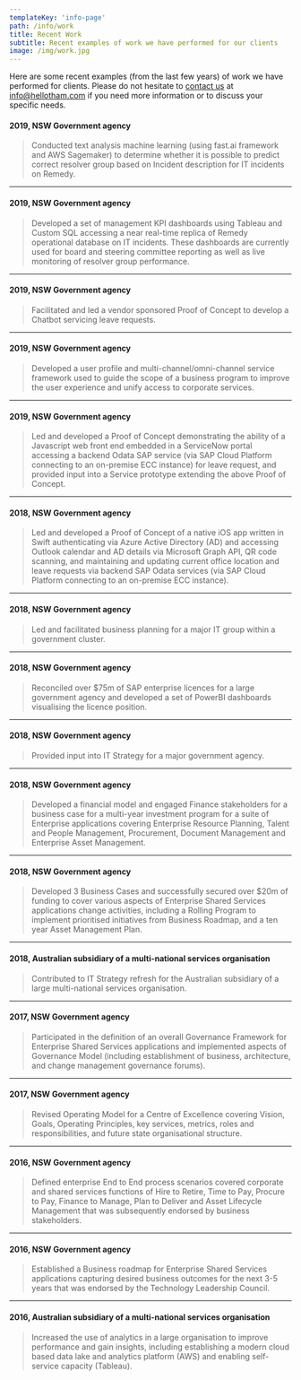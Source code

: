 ```yaml
---
templateKey: 'info-page'
path: /info/work
title: Recent Work
subtitle: Recent examples of work we have performed for our clients
image: /img/work.jpg
---
```

Here are some recent examples (from the last few years) of work we have performed for clients. Please do not hesitate to [contact us](https://www.hellotham.com/contactus/) at [info@hellotham.com](mailto:info@hellotham.com) if you need more information or to discuss your specific needs.

#### 2019, NSW Government agency
> Conducted text analysis machine learning (using fast.ai framework and AWS Sagemaker) to determine whether it is possible to predict correct resolver group based on Incident description for IT incidents on Remedy.
---
#### 2019, NSW Government agency
> Developed a set of management KPI dashboards using Tableau and Custom SQL accessing a near real-time replica of Remedy operational database on IT incidents. These dashboards are currently used for board and steering committee reporting as well as live monitoring of resolver group performance.
---
#### 2019, NSW Government agency
> Facilitated and led a vendor sponsored Proof of Concept to develop a Chatbot servicing leave requests.
---
#### 2019, NSW Government agency
> Developed a user profile and multi-channel/omni-channel service framework used to guide the scope of a business program to improve the user experience and unify access to corporate services.
---
#### 2019, NSW Government agency
> Led and developed a Proof of Concept demonstrating the ability of a Javascript web front end embedded in a ServiceNow portal accessing a backend Odata SAP service (via SAP Cloud Platform connecting to an on-premise ECC instance) for leave request, and provided input into a Service prototype extending the above Proof of Concept.
---
#### 2018, NSW Government agency
> Led and developed a Proof of Concept of a native iOS app written in Swift authenticating via Azure Active Directory (AD) and accessing Outlook calendar and AD details via Microsoft Graph API, QR code scanning, and maintaining and updating current office location and leave requests via backend SAP Odata services (via SAP Cloud Platform connecting to an on-premise ECC instance).
---
#### 2018, NSW Government agency
> Led and facilitated business planning for a major IT group within a government cluster.
---
#### 2018, NSW Government agency
> Reconciled over $75m of SAP enterprise licences for a large government agency and developed a set of PowerBI dashboards visualising the licence position.
---
#### 2018, NSW Government agency
> Provided input into IT Strategy for a major government agency.
---
#### 2018, NSW Government agency
> Developed a financial model and engaged Finance stakeholders for a business case for a multi-year investment program for a suite of Enterprise applications covering Enterprise Resource Planning, Talent and People Management, Procurement, Document Management and Enterprise Asset Management.
---
#### 2018, NSW Government agency
> Developed 3 Business Cases and successfully secured over $20m of funding to cover various aspects of Enterprise Shared Services applications change activities, including a Rolling Program to implement prioritised initiatives from Business Roadmap, and a ten year Asset Management Plan.
---
#### 2018, Australian subsidiary of a multi-national services organisation
> Contributed to IT Strategy refresh for the Australian subsidiary of a large multi-national services organisation.
---
#### 2017, NSW Government agency
> Participated in the definition of an overall Governance Framework for Enterprise Shared Services applications and implemented aspects of Governance Model (including establishment of business, architecture, and change management governance forums).
---
#### 2017, NSW Government agency
> Revised Operating Model for a Centre of Excellence covering Vision, Goals, Operating Principles, key services, metrics, roles and responsibilities, and future state organisational structure.
---
#### 2016, NSW Government agency
> Defined enterprise End to End process scenarios covered corporate and shared services functions of Hire to Retire, Time to Pay, Procure to Pay, Finance to Manage, Plan to Deliver and Asset Lifecycle Management that was subsequently endorsed by business stakeholders.
---
#### 2016, NSW Government agency
> Established a Business roadmap for Enterprise Shared Services applications capturing desired business outcomes for the next 3-5 years that was endorsed by the Technology Leadership Council.
---
#### 2016, Australian subsidiary of a multi-national services organisation
> Increased the use of analytics in a large organisation to improve performance and gain insights, including establishing a modern cloud based data lake and analytics platform (AWS) and enabling self-service capacity (Tableau).
